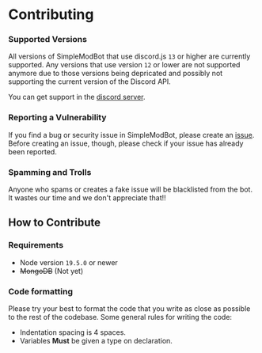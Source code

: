 # Contributing

### Supported Versions

All versions of SimpleModBot that use discord.js `13` or higher are currently supported. Any versions that use version `12` or lower are not supported anymore due to those versions being depricated and possibly not supporting the current version of the Discord API. 

You can get support in the [discord server](https://discord.gg/49KeKwXc8g).

### Reporting a Vulnerability

If you find a bug or security issue in SimpleModBot, please create an [issue](https://github.com/SimpleModBot/SimpleModBot/issues). Before creating an issue, though, please check if your issue has already been reported.

### Spamming and Trolls

Anyone who spams or creates a fake issue will be blacklisted from the bot. It wastes our time and we don't appreciate that!!

## How to Contribute

### Requirements
 - Node version `19.5.0` or newer
 - ~~MongoDB~~ (Not yet)

### Code formatting
Please try your best to format the code that you write as close as possible to the rest of the codebase. Some general rules for writing the code:

- Indentation spacing is 4 spaces.
- Variables **Must** be given a type on declaration.






